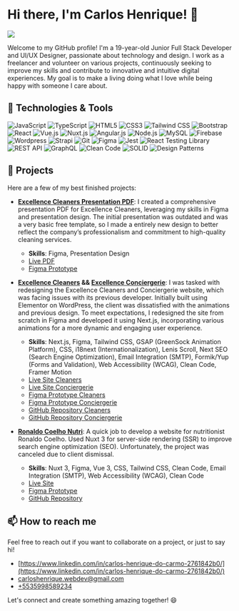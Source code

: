 # Hi there, I'm Carlos Henrique! 👋

![](https://komarev.com/ghpvc/?username=CarlosHenriqueWebdev)

Welcome to my GitHub profile! I'm a 19-year-old Junior Full Stack Developer and UI/UX Designer, passionate about technology and design. I work as a freelancer and volunteer on various projects, continuously seeking to improve my skills and contribute to innovative and intuitive digital experiences. My goal is to make a living doing what I love while being happy with someone I care about.

## 🔧 Technologies & Tools

![JavaScript](https://img.shields.io/badge/-JavaScript-black?style=flat-square&logo=javascript)
![TypeScript](https://img.shields.io/badge/-TypeScript-black?style=flat-square&logo=typescript)
![HTML5](https://img.shields.io/badge/-HTML5-black?style=flat-square&logo=html5)
![CSS3](https://img.shields.io/badge/-CSS3-black?style=flat-square&logo=css3)
![Tailwind CSS](https://img.shields.io/badge/-Tailwind%20CSS-black?style=flat-square&logo=tailwind-css)
![Bootstrap](https://img.shields.io/badge/-Bootstrap-black?style=flat-square&logo=bootstrap)
![React](https://img.shields.io/badge/-React-black?style=flat-square&logo=react)
![Vue.js](https://img.shields.io/badge/-Vue.js-black?style=flat-square&logo=vue.js)
![Nuxt.js](https://img.shields.io/badge/-Nuxt.js-black?style=flat-square&logo=nuxt.js)
![Angular.js](https://img.shields.io/badge/-Angular.js-black?style=flat-square&logo=angular.js)
![Node.js](https://img.shields.io/badge/-Node.js-black?style=flat-square&logo=node.js)
![MySQL](https://img.shields.io/badge/-MySQL-black?style=flat-square&logo=mysql)
![Firebase](https://img.shields.io/badge/-Firebase-black?style=flat-square&logo=firebase)
![Wordpress](https://img.shields.io/badge/-Wordpress-black?style=flat-square&logo=wordpress)
![Strapi](https://img.shields.io/badge/-Strapi-black?style=flat-square&logo=strapi)
![Git](https://img.shields.io/badge/-Git-black?style=flat-square&logo=git)
![Figma](https://img.shields.io/badge/-Figma-black?style=flat-square&logo=figma)
![Jest](https://img.shields.io/badge/-Jest-black?style=flat-square&logo=jest)
![React Testing Library](https://img.shields.io/badge/-React%20Testing%20Library-black?style=flat-square&logo=testing-library)
![REST API](https://img.shields.io/badge/-REST%20API-black?style=flat-square&logo=rest-api)
![GraphQL](https://img.shields.io/badge/-GraphQL-black?style=flat-square&logo=graphql)
![Clean Code](https://img.shields.io/badge/-Clean%20Code-black?style=flat-square&logo=clean-code)
![SOLID](https://img.shields.io/badge/-SOLID-black?style=flat-square&logo=solid)
![Design Patterns](https://img.shields.io/badge/-Design%20Patterns-black?style=flat-square&logo=design-patterns)

## 🚀 Projects

Here are a few of my best finished projects:

- **[Excellence Cleaners Presentation PDF](https://drive.google.com/file/d/1GEn9rRVDLTNBUcFsGfpsCZg_FacxaC1m/view?usp=sharing)**: I created a comprehensive presentation PDF for Excellence Cleaners, leveraging my skills in Figma and presentation design. The initial presentation was outdated and was a very basic free template, so I made a entirely new design to better reflect the company’s professionalism and commitment to high-quality cleaning services.
  - **Skills**: Figma, Presentation Design
  - [Live PDF](https://drive.google.com/file/d/1GEn9rRVDLTNBUcFsGfpsCZg_FacxaC1m/view?usp=sharing)
  - [Figma Prototype](https://www.figma.com/design/QJ9a7zVKC1VkeUsY4PnKs6/Presentation-%2F-Excellence-Cleaners?node-id=885169-448&t=bxuoBo7Ep3AJPEoS-1)

- **[Excellence Cleaners](https://excellence-cleaners.com/en) && [Excellence Conciergerie](https://excellence-conciergerie.com/en)**:
  I was tasked with redesigning the Excellence Cleaners and Conciergerie website, which was facing issues with its previous developer. Initially built using Elementor on WordPress, the client was dissatisfied with the animations and previous design. To meet expectations, I redesigned the site from scratch in Figma and developed it using Next.js, incorporating various animations for a more dynamic and engaging user experience.
  - **Skills**: Next.js, Figma, Tailwind CSS, GSAP (GreenSock Animation Platform), CSS, i18next (Internationalization), Lenis Scroll, Next SEO (Search Engine Optimization), Email Integration (SMTP), Formik/Yup (Forms and Validation), Web Accessibility (WCAG), Clean Code, Framer Motion
  - [Live Site Cleaners](https://excellence-cleaners.com)
  - [Live Site Conciergerie](https://excellence-conciergerie.com)
  - [Figma Prototype Cleaners](https://www.figma.com/design/piapBIxY5QuHYWUMTLVjFG/Excellence-Cleaners?m=auto&t=myC4CYR0cgnwLk8l-6)
  - [Figma Prototype Conciergerie](https://www.figma.com/design/ZbGuHDbMQJfuPJVLg6rhwY/Excellence-Conciergerie?node-id=885169-448&t=NeQeWCWDznkAKsle-0)
  - [GitHub Repository Cleaners](https://github.com/CarlosHenriqueWebdev/excellence-cleaners)
  - [GitHub Repository Conciergerie](https://github.com/CarlosHenriqueWebdev/excellence-conciergerie/)

- **[Ronaldo Coelho Nutri](https://ronaldo-coelho-nutri-nuxt3.vercel.app/)**: 
  A quick job to develop a website for nutritionist Ronaldo Coelho. Used Nuxt 3 for server-side rendering (SSR) to improve search engine optimization (SEO). Unfortunately, the project was canceled due to client dismissal.
  - **Skills**: Nuxt 3, Figma, Vue 3, CSS, Tailwind CSS, Clean Code, Email Integration (SMTP), Web Accessibility (WCAG), Clean Code
  - [Live Site](https://ronaldo-coelho-nutri-nuxt3.vercel.app/)
  - [Figma Prototype](https://www.figma.com/design/0OZKIKHiON5gAIJTipLR0K/Nutritionist-Website?t=iLw5oeb0EWJ0e8OL-0)
  - [GitHub Repository](https://github.com/CarlosHenriqueWebdev/RonaldoCoelhoNutriNuxt3/)

## 📫 How to reach me

Feel free to reach out if you want to collaborate on a project, or just to say hi!

- [https://www.linkedin.com/in/carlos-henrique-do-carmo-2761842b0/](https://www.linkedin.com/in/carlos-henrique-do-carmo-2761842b0/)
- [carloshenrique.webdev@gmail.com](mailto:carloshenrique.webdev@gmail.com)
- [+5535998589234](https://wa.me/+5535998589234)

Let's connect and create something amazing together! 😄
